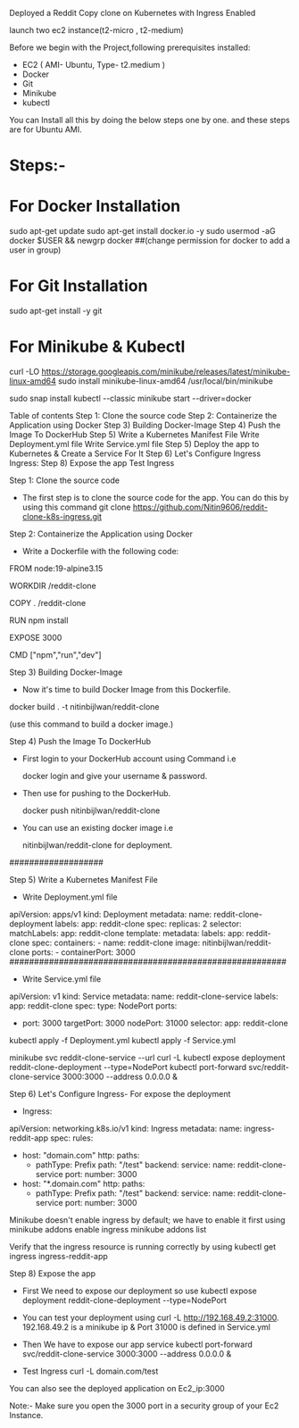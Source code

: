 Deployed a Reddit Copy clone on Kubernetes with Ingress Enabled


launch two ec2 instance(t2-micro , t2-medium) 

Before we begin with the Project,following prerequisites installed:

- EC2 ( AMI- Ubuntu, Type- t2.medium )
- Docker
- Git
- Minikube
- kubectl

You can Install all this by doing the below steps one by one. and these steps are for Ubuntu AMI.


# Steps:-

# For Docker Installation
sudo apt-get update
sudo apt-get install docker.io -y
sudo usermod -aG docker $USER && newgrp docker  ##(change permission for docker to add a user in group)

# For Git Installation
sudo apt-get install -y git

# For Minikube & Kubectl
curl -LO https://storage.googleapis.com/minikube/releases/latest/minikube-linux-amd64
sudo install minikube-linux-amd64 /usr/local/bin/minikube 

sudo snap install kubectl --classic
minikube start --driver=docker






Table of contents
Step 1: Clone the source code
Step 2: Containerize the Application using Docker
Step 3) Building Docker-Image
Step 4) Push the Image To DockerHub
Step 5) Write a Kubernetes Manifest File
Write Deployment.yml file
Write Service.yml file
Step 5) Deploy the app to Kubernetes & Create a Service For It
Step 6) Let's Configure Ingress
Ingress:
Step 8) Expose the app
Test Ingress



Step 1: Clone the source code
- The first step is to clone the source code for the app. You can do this by using this command 
    git clone https://github.com/Nitin9606/reddit-clone-k8s-ingress.git


Step 2: Containerize the Application using Docker

- Write a Dockerfile with the following code:

FROM node:19-alpine3.15

WORKDIR /reddit-clone

COPY . /reddit-clone

RUN npm install 

EXPOSE 3000

CMD ["npm","run","dev"]

Step 3) Building Docker-Image


- Now it's time to build Docker Image from this Dockerfile.


 docker build . -t nitinbijlwan/reddit-clone 

(use this command to build a docker image.)



Step 4) Push the Image To DockerHub

- First login to your DockerHub account using Command i.e 

   docker login and give your username & password.

- Then use for pushing to the DockerHub.
   
    docker push nitinbijlwan/reddit-clone 

- You can use an existing docker image i.e
   
     nitinbijlwan/reddit-clone for deployment.

###################


 

Step 5) Write a Kubernetes Manifest File

- Write Deployment.yml file

apiVersion: apps/v1
kind: Deployment
metadata:
  name: reddit-clone-deployment
  labels:
    app: reddit-clone
spec:
  replicas: 2
  selector:
    matchLabels:
      app: reddit-clone
  template:
    metadata:
      labels:
        app: reddit-clone
    spec:
      containers:
      - name: reddit-clone
        image: nitinbijlwan/reddit-clone
        ports:
        - containerPort: 3000
########################################################

- Write Service.yml file

apiVersion: v1
kind: Service
metadata:
  name: reddit-clone-service
  labels:
    app: reddit-clone
spec:
  type: NodePort
  ports:
  - port: 3000
    targetPort: 3000
    nodePort: 31000
  selector:
    app: reddit-clone


 kubectl apply -f Deployment.yml
 kubectl apply -f Service.yml

 minikube svc reddit-clone-service --url
 curl -L <copy url>
 kubectl expose deployment reddit-clone-deployment --type=NodePort
 kubectl port-forward svc/reddit-clone-service 3000:3000 --address 0.0.0.0 &




Step 6) Let's Configure Ingress- For expose the deployment


- Ingress:

apiVersion: networking.k8s.io/v1
kind: Ingress
metadata:
  name: ingress-reddit-app
spec:
  rules:
  - host: "domain.com"
    http:
      paths:
      - pathType: Prefix
        path: "/test"
        backend:
          service:
            name: reddit-clone-service
            port:
              number: 3000
  - host: "*.domain.com"
    http:
      paths:
      - pathType: Prefix
        path: "/test"
        backend:
          service:
            name: reddit-clone-service
            port:
              number: 3000


Minikube doesn't enable ingress by default; we have to enable it first using 
  minikube addons enable ingress
  minikube addons list

Verify that the ingress resource is running correctly by using 
  kubectl get ingress ingress-reddit-app 


Step 8) Expose the app


- First We need to expose our deployment so use
    kubectl expose deployment reddit-clone-deployment --type=NodePort

- You can test your deployment using
    curl -L http://192.168.49.2:31000. 192.168.49.2 is a minikube ip & Port 31000 is defined in Service.yml

- Then We have to expose our app service 
    kubectl port-forward svc/reddit-clone-service 3000:3000 --address 0.0.0.0 &

- Test Ingress
   curl -L domain.com/test

You can also see the deployed application on Ec2_ip:3000

Note:- Make sure you open the 3000 port in a security group of your Ec2 Instance.
